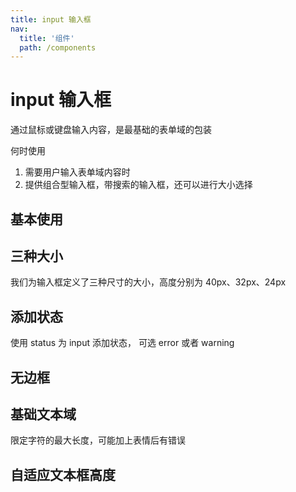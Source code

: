 ```yaml
---
title: input 输入框
nav:
  title: '组件'
  path: /components
---
```


# input 输入框

通过鼠标或键盘输入内容，是最基础的表单域的包装

何时使用

1. 需要用户输入表单域内容时
2. 提供组合型输入框，带搜索的输入框，还可以进行大小选择

## 基本使用

<code src="./demos/index.tsx"></code>

## 三种大小

我们为输入框定义了三种尺寸的大小，高度分别为 40px、32px、24px
<code src="./demos/sizeInput.tsx"></code>

## 添加状态

使用 status 为 input 添加状态， 可选 error 或者 warning
<code src="./demos/statusInput.tsx"></code>

## 无边框

<code src="./demos/borderInput.tsx"></code>

## 基础文本域

限定字符的最大长度，可能加上表情后有错误
<code src="./demos/areaInput.tsx"></code>

## 自适应文本框高度

<code src="./demos/heiAreaInput.tsx"></code>
